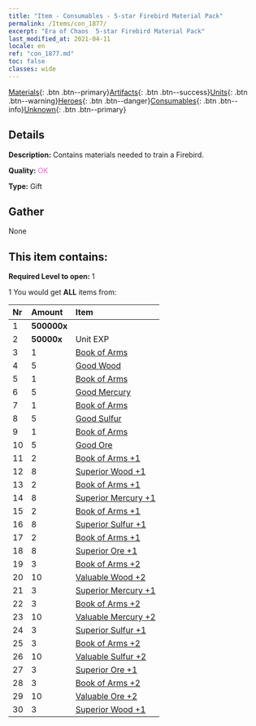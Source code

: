 ```yaml
---
title: "Item - Consumables - 5-star Firebird Material Pack"
permalink: /Items/con_1877/
excerpt: "Era of Chaos  5-star Firebird Material Pack"
last_modified_at: 2021-04-11
locale: en
ref: "con_1877.md"
toc: false
classes: wide
---
```

 [Materials](/Items/){: .btn .btn--primary}[Artifacts](/Items/Artifacts/){: .btn .btn--success}[Units](/Items/Units/){: .btn .btn--warning}[Heroes](/Items/Heroes/){: .btn .btn--danger}[Consumables](/Items/Consumables/){: .btn .btn--info}[Unknown](/Items/Unknown/){: .btn .btn--primary}

## Details
 **Description:** Contains materials needed to train a Firebird.

 **Quality:** <span style="color: #DA70D6">OK</span>

 **Type:** Gift

## Gather

  None

## This item contains:

 **Required Level to open:** 1

 1 You would get **ALL** items  from:

  | Nr | Amount |     Item    |
  |:---|:-------|:------------|
  | 1 |  **500000x** | <i class="fas fa-coins"/> |  | 
  | 2 |  **50000x** | Unit EXP |  | 
  | 3 | 1 | [Book of Arms](/Items/mat_18/) | 
  | 4 | 5 | [Good Wood](/Items/mat_13/) | 
  | 5 | 1 | [Book of Arms](/Items/mat_18/) | 
  | 6 | 5 | [Good Mercury](/Items/mat_14/) | 
  | 7 | 1 | [Book of Arms](/Items/mat_18/) | 
  | 8 | 5 | [Good Sulfur](/Items/mat_15/) | 
  | 9 | 1 | [Book of Arms](/Items/mat_18/) | 
  | 10 | 5 | [Good Ore](/Items/mat_12/) | 
  | 11 | 2 | [Book of Arms +1](/Items/mat_25/) | 
  | 12 | 8 | [Superior Wood +1](/Items/mat_20/) | 
  | 13 | 2 | [Book of Arms +1](/Items/mat_25/) | 
  | 14 | 8 | [Superior Mercury +1](/Items/mat_21/) | 
  | 15 | 2 | [Book of Arms +1](/Items/mat_25/) | 
  | 16 | 8 | [Superior Sulfur +1](/Items/mat_22/) | 
  | 17 | 2 | [Book of Arms +1](/Items/mat_25/) | 
  | 18 | 8 | [Superior Ore +1](/Items/mat_19/) | 
  | 19 | 3 | [Book of Arms +2](/Items/mat_32/) | 
  | 20 | 10 | [Valuable Wood +2](/Items/mat_27/) | 
  | 21 | 3 | [Superior Mercury +1](/Items/mat_21/) | 
  | 22 | 3 | [Book of Arms +2](/Items/mat_32/) | 
  | 23 | 10 | [Valuable Mercury +2](/Items/mat_28/) | 
  | 24 | 3 | [Superior Sulfur +1](/Items/mat_22/) | 
  | 25 | 3 | [Book of Arms +2](/Items/mat_32/) | 
  | 26 | 10 | [Valuable Sulfur +2](/Items/mat_29/) | 
  | 27 | 3 | [Superior Ore +1](/Items/mat_19/) | 
  | 28 | 3 | [Book of Arms +2](/Items/mat_32/) | 
  | 29 | 10 | [Valuable Ore +2](/Items/mat_26/) | 
  | 30 | 3 | [Superior Wood +1](/Items/mat_20/) | 

